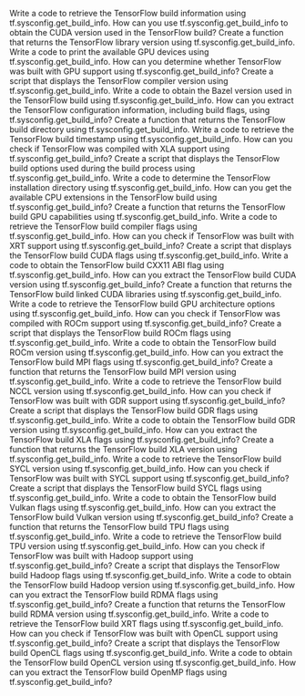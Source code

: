 Write a code to retrieve the TensorFlow build information using tf.sysconfig.get_build_info.
How can you use tf.sysconfig.get_build_info to obtain the CUDA version used in the TensorFlow build?
Create a function that returns the TensorFlow library version using tf.sysconfig.get_build_info.
Write a code to print the available GPU devices using tf.sysconfig.get_build_info.
How can you determine whether TensorFlow was built with GPU support using tf.sysconfig.get_build_info?
Create a script that displays the TensorFlow compiler version using tf.sysconfig.get_build_info.
Write a code to obtain the Bazel version used in the TensorFlow build using tf.sysconfig.get_build_info.
How can you extract the TensorFlow configuration information, including build flags, using tf.sysconfig.get_build_info?
Create a function that returns the TensorFlow build directory using tf.sysconfig.get_build_info.
Write a code to retrieve the TensorFlow build timestamp using tf.sysconfig.get_build_info.
How can you check if TensorFlow was compiled with XLA support using tf.sysconfig.get_build_info?
Create a script that displays the TensorFlow build options used during the build process using tf.sysconfig.get_build_info.
Write a code to determine the TensorFlow installation directory using tf.sysconfig.get_build_info.
How can you get the available CPU extensions in the TensorFlow build using tf.sysconfig.get_build_info?
Create a function that returns the TensorFlow build GPU capabilities using tf.sysconfig.get_build_info.
Write a code to retrieve the TensorFlow build compiler flags using tf.sysconfig.get_build_info.
How can you check if TensorFlow was built with XRT support using tf.sysconfig.get_build_info?
Create a script that displays the TensorFlow build CUDA flags using tf.sysconfig.get_build_info.
Write a code to obtain the TensorFlow build CXX11 ABI flag using tf.sysconfig.get_build_info.
How can you extract the TensorFlow build CUDA version using tf.sysconfig.get_build_info?
Create a function that returns the TensorFlow build linked CUDA libraries using tf.sysconfig.get_build_info.
Write a code to retrieve the TensorFlow build GPU architecture options using tf.sysconfig.get_build_info.
How can you check if TensorFlow was compiled with ROCm support using tf.sysconfig.get_build_info?
Create a script that displays the TensorFlow build ROCm flags using tf.sysconfig.get_build_info.
Write a code to obtain the TensorFlow build ROCm version using tf.sysconfig.get_build_info.
How can you extract the TensorFlow build MPI flags using tf.sysconfig.get_build_info?
Create a function that returns the TensorFlow build MPI version using tf.sysconfig.get_build_info.
Write a code to retrieve the TensorFlow build NCCL version using tf.sysconfig.get_build_info.
How can you check if TensorFlow was built with GDR support using tf.sysconfig.get_build_info?
Create a script that displays the TensorFlow build GDR flags using tf.sysconfig.get_build_info.
Write a code to obtain the TensorFlow build GDR version using tf.sysconfig.get_build_info.
How can you extract the TensorFlow build XLA flags using tf.sysconfig.get_build_info?
Create a function that returns the TensorFlow build XLA version using tf.sysconfig.get_build_info.
Write a code to retrieve the TensorFlow build SYCL version using tf.sysconfig.get_build_info.
How can you check if TensorFlow was built with SYCL support using tf.sysconfig.get_build_info?
Create a script that displays the TensorFlow build SYCL flags using tf.sysconfig.get_build_info.
Write a code to obtain the TensorFlow build Vulkan flags using tf.sysconfig.get_build_info.
How can you extract the TensorFlow build Vulkan version using tf.sysconfig.get_build_info?
Create a function that returns the TensorFlow build TPU flags using tf.sysconfig.get_build_info.
Write a code to retrieve the TensorFlow build TPU version using tf.sysconfig.get_build_info.
How can you check if TensorFlow was built with Hadoop support using tf.sysconfig.get_build_info?
Create a script that displays the TensorFlow build Hadoop flags using tf.sysconfig.get_build_info.
Write a code to obtain the TensorFlow build Hadoop version using tf.sysconfig.get_build_info.
How can you extract the TensorFlow build RDMA flags using tf.sysconfig.get_build_info?
Create a function that returns the TensorFlow build RDMA version using tf.sysconfig.get_build_info.
Write a code to retrieve the TensorFlow build XRT flags using tf.sysconfig.get_build_info.
How can you check if TensorFlow was built with OpenCL support using tf.sysconfig.get_build_info?
Create a script that displays the TensorFlow build OpenCL flags using tf.sysconfig.get_build_info.
Write a code to obtain the TensorFlow build OpenCL version using tf.sysconfig.get_build_info.
How can you extract the TensorFlow build OpenMP flags using tf.sysconfig.get_build_info?